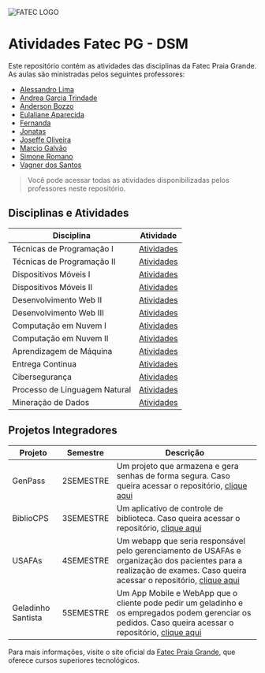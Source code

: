 ![FATEC LOGO](https://bkpsitecpsnew.blob.core.windows.net/uploadsitecps/sites/151/2024/04/fatec_praia_grande.png)

# Atividades Fatec PG - DSM

Este repositório contém as atividades das disciplinas da Fatec Praia Grande. As aulas são ministradas pelos seguintes professores:

- [Alessandro Lima](https://www.linkedin.com/search/results/all/?heroEntityKey=urn%3Ali%3Afsd_profile%3AACoAABY2Ps0BrRVOrSc4wbgwJfTStyHf-N4y9Wo&keywords=Alessandro%20Lima&origin=ENTITY_SEARCH_HOME_HISTORY&sid=3.)
- [Andrea Garcia Trindade](https://www.linkedin.com/in/andrea-garcia-trindade-2598a523/)
- [Anderson Bozzo](https://www.linkedin.com/in/anderson-valentino-bozzo-86450726/)
- [Eulaliane Aparecida](https://github.com/Dutragames)
- [Fernanda](https://github.com/Dutragames)
- [Jonatas](https://github.com/Dutragames)
- [Joseffe Oliveira](https://www.linkedin.com/in/joseffe/)
- [Marcio Galvão](https://github.com/Dutragames)
- [Simone Romano](https://www.linkedin.com/in/simone-romano-4828b956/)
- [Vagner dos Santos](https://www.linkedin.com/in/vagner-dos-santos/)

> Você pode acessar todas as atividades disponibilizadas pelos professores neste repositório.

## Disciplinas e Atividades

| **Disciplina**                | **Atividade**                                 |
| ----------------------------- | --------------------------------------------- |
| Técnicas de Programação I     | [Atividades](Tecnicas_Programacao/1SEMESTRE/) |
| Técnicas de Programação II    | [Atividades](Tecnicas_Programacao/2SEMESTRE/) |
| Dispositivos Móveis I         | [Atividades](Mobile/1SEMESTRE/)               |
| Dispositivos Móveis II        | [Atividades](Mobile/2SEMESTRE/)               |
| Desenvolvimento Web II        | [Atividades](Desenvolvimento_Web/2SEMESTRE/)  |
| Desenvolvimento Web III       | [Atividades](Desenvolvimento_Web/3SEMESTRE/)  |
| Computação em Nuvem I         | [Atividades](Cloud/1SEMESTRE/)                |
| Computação em Nuvem II        | [Atividades](Cloud/2SEMESTRE/)                |
| Aprendizagem de Máquina       | [Atividades](Machine_Learning//1SEMESTRE/)    |
| Entrega Continua              | [Atividades](DevOps/)                         |
| Cibersegurança                | [Atividades](Cibersecurity/)                  |
| Processo de Linguagem Natural | [Atividades](Processo_Linguagem_Natural/)     |
| Mineração de Dados            | [Atividades](Mineracao_dados/)                |

## Projetos Integradores

| **Projeto**        | **Semestre** | **Descrição**                                                                                                                                                                                            |
| ------------------ | ------------ | -------------------------------------------------------------------------------------------------------------------------------------------------------------------------------------------------------- |
| GenPass            | 2SEMESTRE    | Um projeto que armazena e gera senhas de forma segura. Caso queira acessar o repositório, [clique aqui](https://github.com/odutra-dev/Genpass)                                                           |
| BiblioCPS          | 3SEMESTRE    | Um aplicativo de controle de biblioteca. Caso queira acessar o repositório, [clique aqui](https://github.com/odutra-dev/BiblioCPS)                                                                       |
| USAFAs             | 4SEMESTRE    | Um webapp que seria responsável pelo gerenciamento de USAFAs e organização dos pacientes para a realização de exames. Caso queira acessar o repositório, [clique aqui](https://github.com/iagob2/USAFAs) |
| Geladinho Santista | 5SEMESTRE    | Um App Mobile e WebApp que o cliente pode pedir um geladinho e os empregados podem gerenciar os pedidos. Caso queira acessar o repositório, [clique aqui](https://github.com/odutra-dev/projeto-5dsm)    |

Para mais informações, visite o site oficial da [Fatec Praia Grande](https://fatecpg.cps.sp.gov.br/), que oferece cursos superiores tecnológicos.
